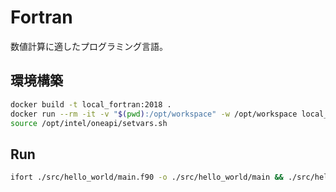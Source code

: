 Fortran
===

数値計算に適したプログラミング言語。

## 環境構築

```bash
docker build -t local_fortran:2018 .
docker run --rm -it -v "$(pwd):/opt/workspace" -w /opt/workspace local_fortran:2018 bash
source /opt/intel/oneapi/setvars.sh
```

## Run

```bash
ifort ./src/hello_world/main.f90 -o ./src/hello_world/main && ./src/hello_world/main
```
